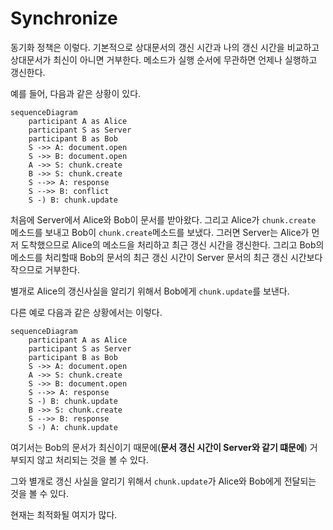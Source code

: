 # Synchronize

동기화 정책은 이렇다. 기본적으로 상대문서의 갱신 시간과
 나의 갱신 시간을 비교하고 상대문서가 최신이 아니면 
 거부한다. 메소드가 실행 순서에 무관하면 언제나 실행하고
 갱신한다.

예를 들어, 다음과 같은 상황이 있다.
```mermaid
sequenceDiagram
    participant A as Alice
    participant S as Server
    participant B as Bob
    S ->> A: document.open
    S ->> B: document.open
    A ->> S: chunk.create
    B ->> S: chunk.create
    S -->> A: response
    S -->> B: conflict
    S -) B: chunk.update
```
처음에 Server에서 Alice와 Bob이 문서를 받아왔다.
그리고 Alice가 `chunk.create` 메소드를 보내고 Bob이
`chunk.create`메소드를 보냈다. 그러면 Server는 
Alice가 먼저 도착했으므로 Alice의 메소드을 처리하고 
최근 갱신 시간을 갱신한다. 그리고 Bob의 메소드를 
처리할때 Bob의 문서의 최근 갱신 시간이 Server 문서의
최근 갱신 시간보다 작으므로 거부한다.

별개로 Alice의 갱신사실을 알리기 위해서 Bob에게 
`chunk.update`를 보낸다.

다른 예로 다음과 같은 상황에서는 이렇다.
```mermaid
sequenceDiagram
    participant A as Alice
    participant S as Server
    participant B as Bob
    S ->> A: document.open
    A ->> S: chunk.create
    S ->> B: document.open
    S -->> A: response
    S -) B: chunk.update
    B ->> S: chunk.create
    S -->> B: response
    S -) A: chunk.update
```
여기서는 Bob의 문서가 최신이기 
때문에(**문서 갱신 시간이 Server와 같기 떄문에**)
 거부되지 않고 처리되는 것을 볼 수 있다.

그와 별개로 갱신 사실을 알리기 위해서 `chunk.update`가
 Alice와 Bob에게 전달되는 것을 볼 수 있다.

현재는 최적화될 여지가 많다.